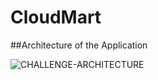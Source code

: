 # CloudMart
##Architecture of the Application

![CHALLENGE-ARCHITECTURE](https://github.com/user-attachments/assets/58967271-9862-49bb-b33c-b6468937d010)


